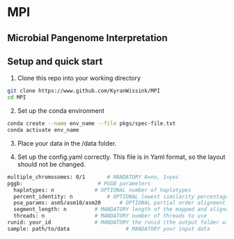 # MPI
Microbial Pangenome Interpretation
---------------------------------------------------------
## Setup and quick start

1) Clone this repo into your working directory
```bash
git clone https://www.github.com/KyranWissink/MPI 
cd MPI
```

2) Set up the conda environment
```bash
conda create --name env_name --file pkgs/spec-file.txt
conda activate env_name
```

3) Place your data in the /data folder.

4) Set up the config.yaml correctly. 
This file is in Yaml format, so the layout should not be changed.
```bash
multiple_chromosomes: 0/1		# MANDATORY 0=no, 1=yes
pggb:                        # PGGB parameters
  haplotypes: n				# OPTIONAL number of haplotypes 
  percent_identity: n			# OPTIONAL lowest similarity percentage between haplotypes
  poa_params: asm5/asm10/asm20		# OPTIONAL partial order alignment parameters (based on percent identity)
  segment_length: n			# MANDATORY length of the mapped and aligned segment
  threads: n				# MANDATORY number of threads to use
runid: your_id				# MANDATORY the runid (the output folder will have this name)
sample: path/to/data                  # MANDATORY your input data
```
